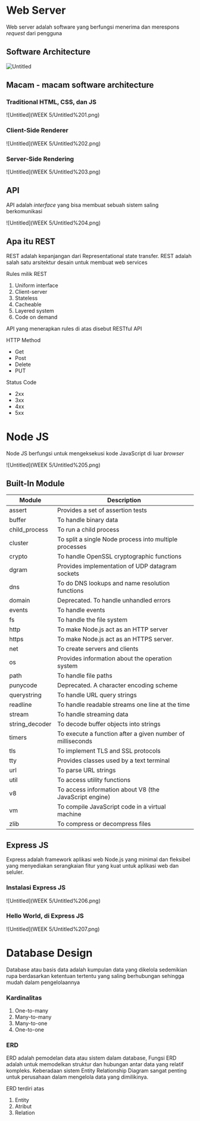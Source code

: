 # Web Server

Web server adalah software yang berfungsi menerima dan merespons *request* dari pengguna

## Software Architecture

![Untitled](.../Untitled.png)

## Macam - macam software architecture

### Traditional HTML, CSS, dan JS

![Untitled](WEEK 5/Untitled%201.png)

### Client-Side Renderer

![Untitled](WEEK 5/Untitled%202.png)

### Server-Side Rendering

![Untitled](WEEK 5/Untitled%203.png)

## API

API adalah *interface* yang bisa membuat sebuah sistem saling berkomunikasi

![Untitled](WEEK 5/Untitled%204.png)

## Apa itu REST

REST adalah kepanjangan dari Representational state transfer. REST adalah salah satu arsitektur desain untuk membuat web services

Rules milik REST

1. Uniform interface
2. Client-server
3. Stateless
4. Cacheable
5. Layered system
6. Code on demand

API yang menerapkan rules di atas disebut RESTful API

HTTP Method

- Get
- Post
- Delete
- PUT

Status Code

- 2xx
- 3xx
- 4xx
- 5xx

# Node JS

Node JS berfungsi untuk mengeksekusi kode JavaScript di luar *browser*

![Untitled](WEEK 5/Untitled%205.png)

## Built-In Module

| Module | Description |
| --- | --- |
| assert | Provides a set of assertion tests |
| buffer | To handle binary data |
| child_process | To run a child process |
| cluster | To split a single Node process into multiple processes |
| crypto | To handle OpenSSL cryptographic functions |
| dgram | Provides implementation of UDP datagram sockets |
| dns | To do DNS lookups and name resolution functions |
| domain | Deprecated. To handle unhandled errors |
| events | To handle events |
| fs | To handle the file system |
| http | To make Node.js act as an HTTP server |
| https | To make Node.js act as an HTTPS server. |
| net | To create servers and clients |
| os | Provides information about the operation system |
| path | To handle file paths |
| punycode | Deprecated. A character encoding scheme |
| querystring | To handle URL query strings |
| readline | To handle readable streams one line at the time |
| stream | To handle streaming data |
| string_decoder | To decode buffer objects into strings |
| timers | To execute a function after a given number of milliseconds |
| tls | To implement TLS and SSL protocols |
| tty | Provides classes used by a text terminal |
| url | To parse URL strings |
| util | To access utility functions |
| v8 | To access information about V8 (the JavaScript engine) |
| vm | To compile JavaScript code in a virtual machine |
| zlib | To compress or decompress files |

## Express JS

Express adalah framework aplikasi web Node.js yang minimal dan fleksibel yang menyediakan serangkaian fitur yang kuat untuk aplikasi web dan seluler.

### Instalasi Express JS

![Untitled](WEEK 5/Untitled%206.png)

### Hello World, di Express JS

![Untitled](WEEK 5/Untitled%207.png)

# Database Design

Database atau basis data adalah kumpulan data yang dikelola sedemikian rupa berdasarkan ketentuan tertentu yang saling berhubungan sehingga mudah dalam pengelolaannya

### Kardinalitas

1. One-to-many
2. Many-to-many
3. Many-to-one
4. One-to-one

### ERD

ERD adalah pemodelan data atau sistem dalam database, Fungsi ERD adalah untuk memodelkan struktur dan hubungan antar data yang relatif kompleks. Keberadaan sistem Entity Relationship Diagram sangat penting untuk perusahaan dalam mengelola data yang dimilikinya.

ERD terdiri atas 

1. Entity
2. Atribut
3. Relation
